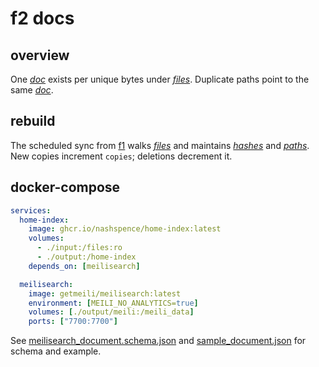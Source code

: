 # f2 docs

## overview
One [*doc*](../glossary.md#doc) exists per unique bytes under [*files*](../glossary.md#files).
Duplicate paths point to the same [*doc*](../glossary.md#doc).

## rebuild
The scheduled sync from [f1](../f1.md) walks [*files*](../glossary.md#files) and maintains
[*hashes*](../glossary.md#hashes) and [*paths*](../glossary.md#paths).
New copies increment `copies`; deletions decrement it.

## docker-compose
```yaml
services:
  home-index:
    image: ghcr.io/nashspence/home-index:latest
    volumes:
      - ./input:/files:ro
      - ./output:/home-index
    depends_on: [meilisearch]

  meilisearch:
    image: getmeili/meilisearch:latest
    environment: [MEILI_NO_ANALYTICS=true]
    volumes: [./output/meili:/meili_data]
    ports: ["7700:7700"]
```

See [meilisearch_document.schema.json](meilisearch_document.schema.json) and
[sample_document.json](sample_document.json) for schema and example.
